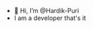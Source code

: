 - 👋 Hi, I’m @Hardik-Puri
- I am a developer that's it 
<!---
Hardik-Puri/Hardik-Puri is a ✨ special ✨ repository because its `README.md` (this file) appears on your GitHub profile.
You can click the Preview link to take a look at your changes.
--->

